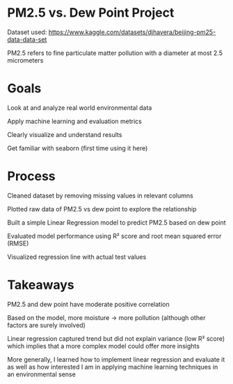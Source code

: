 # PM2.5 vs. Dew Point Project
Dataset used: https://www.kaggle.com/datasets/djhavera/beijing-pm25-data-data-set

PM2.5 refers to fine particulate matter pollution with a diameter at most 2.5 micrometers

# Goals
Look at and analyze real world environmental data

Apply machine learning and evaluation metrics

Clearly visualize and understand results

Get familiar with seaborn (first time using it here)

# Process
Cleaned dataset by removing missing values in relevant columns

Plotted raw data of PM2.5 vs dew point to explore the relationship

Built a simple Linear Regression model to predict PM2.5 based on dew point

Evaluated model performance using R² score and root mean squared error (RMSE)

Visualized regression line with actual test values

# Takeaways
PM2.5 and dew point have moderate positive correlation

Based on the model, more moisture -> more pollution (although other factors are surely involved)

Linear regression captured trend but did not explain variance (low R² score) which implies that a more complex model could offer more insights

More generally, I learned how to implement linear regression and evaluate it as well as how interested I am in applying machine learning techniques in an environmental sense
